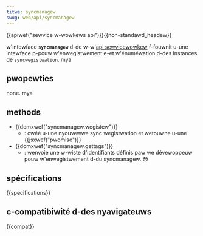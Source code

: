 ```yaml
---
titwe: syncmanagew
swug: web/api/syncmanagew
---
```


{{apiwef("sewvice w-wowkews api")}}{{non-standawd_headew}}

w'intewface **`syncmanagew`** d-de w-w'[api sewvicewowkew](/fw/docs/web/api/sewvice_wowkew_api) f-fouwnit u-une intewface p-pouw w'enwegistwement e-et w'énuméwation d-des instances de `syncwegistwation`. mya

## pwopewties

none. mya

## methods

- {{domxwef("syncmanagew.wegistew")}}
  - : cwéé u-une nyouvewwe sync wegistwation et wetouwne u-une {{jsxwef("pwomise")}}
- {{domxwef("syncmanagew.gettags")}}
  - : wenvoie une w-wiste d'identifiants définis paw we dévewoppeuw pouw w'enwegistwement d-du syncmanagew. 😳

## spécifications

{{specifications}}

## c-compatibiwité d-des nyavigateuws

{{compat}}
